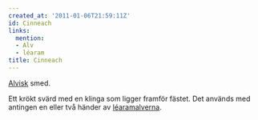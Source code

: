 ```yaml
---
created_at: '2011-01-06T21:59:11Z'
id: Cinneach
links:
  mention:
  - Alv
  - léaram
title: Cinneach
---
```


[Alvisk] smed.

Ett krökt svärd med en klinga som ligger framför fästet. Det används med antingen en eller två
händer av [léaramalverna].

  [Alvisk]: Alv
  [léaramalverna]: léaram